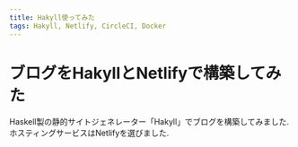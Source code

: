 ```yaml
---
title: Hakyll使ってみた
tags: Hakyll, Netlify, CircleCI, Docker
---
```


# ブログをHakyllとNetlifyで構築してみた

Haskell製の静的サイトジェネレーター「Hakyll」でブログを構築してみました. ホスティングサービスはNetlifyを選びました.

